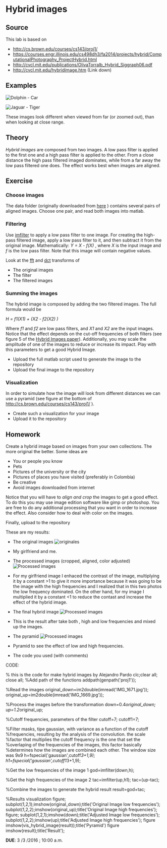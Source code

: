 # Hybrid images

## Source

This lab is based on

- http://cs.brown.edu/courses/cs143/proj1/
- https://courses.engr.illinois.edu/cs498dh3/fa2014/projects/hybrid/ComputationalPhotography_ProjectHybrid.html
- http://cvcl.mit.edu/publications/OlivaTorralb_Hybrid_Siggraph06.pdf
- http://cvcl.mit.edu/hybridimage.htm (Link down)

## Examples

![Dolphin - Car](DolphinCarHybrid.jpg)

![Jaguar - Tiger](JaguarTigerHybrid.jpg)

These images look different when viewed from far (or zoomed out), than when looking at close range.

## Theory

*Hybrid images* are composed from two images. A low pass filter is applied to the first one and a high pass filter is applied to the other. From a close distance the high pass filtered imaged dominates, while from a far away the low pass filtered one does. The effect works best when images are aligned.

## Exercise

### Choose images

The data folder (originally downloaded from [here](http://cs.brown.edu/courses/cs143/proj1/) ) contains several pairs of aligned images. Choose one pair, and read both images into matlab.

### Filtering

Use [imfilter](http://www.mathworks.com/help/images/ref/imfilter.html) to apply a low pass filter to one image.
For creating the high-pass filtered image, apply a low pass filter to it, and then subtract it from the original image. Mathematically: *Y = X - f(X)* , where *X* is the input image and *f* is the low pass filter. Note that this image will contain negative values.

Look at the [fft](http://www.mathworks.com/help/matlab/ref/fft2.html) and [dct](http://www.mathworks.com/help/images/ref/dct2.html) transforms of

- The original images
- The filter
- The filtered images

### Summing the images

The hybrid image is composed by adding the two filtered images. The full formula would be

*H = f1(X1) + (X2 - f2(X2) )*

Where *f1* and *f2* are low pass filters, and *X1* and *X2* are the input images. Notice that the effect depends on the cut-off frequencies of both filters (see figure 5 of the [Hybrid Images paper](http://cvcl.mit.edu/publications/OlivaTorralb_Hybrid_Siggraph06.pdf)). Additionally, you may scale the amplitude of one of the images to reduce or increase its impact. Play with this parameters to get a good Hybrid Image.

- Upload the full matlab script used to generate the image to the repository
- Upload the final image to the repository

### Visualization

In order to simulate how the image will look from different distances we can use a pyramid (see figure at the bottom of http://cs.brown.edu/courses/cs143/proj1/ ).

- Create such a visualization for your image
- Upload it to the repository

## Homework

Create a hybrid image based on images from your own collections. The more original the better. Some ideas are

- You or people you know
- Pets
- Pictures of the university or the city
- Pictures of places you have visited (preferably in Colombia)
- Be creative
- Avoid images downloaded from internet

Notice that you will have to *align and crop* the images to get a good effect. To do this you may use image edition software like gimp or photoshop. You are free to do any additional processing that you want in order to increase the effect. Also consider how to deal with color on the images.



Finally, upload to the repository

These are my results:

- The original images
  ![originales](originals.jpg)
- My girlfriend and me.
- The processed images (cropped, aligned, color adjusted)
  ![Processed images](modified.jpg)
-  For my girlfriend image I enhaced the contrast of the image, multiplying it by a constant >1 to give it more importance because it was going to be the image with the high frequencies and I realized that in this two photos the low frequency dominated. On the other hand, for my image I multiplied it by a constant <1 to reduce the contast and increase the effect of the hybrid image.

- The final hybrid image
 ![Processed images](result.jpg)
- This is the result after take both , high and low frequencies and mixed up the images.

- The pyramid
 ![Processed images](pyramid.jpg)
- Pyramid to see the effect of low and high frequencies.
- The code you used (with comments)

CODE:

% this is the code for make hybrid images by Alejandro Pardo
clc;clear all; close all;
%Add path of the functions
addpath(genpath('proj1'));

%Read the images
original_down=im2double(imread('IMG_1671.jpg'));
original_up=im2double(imread('IMG_1669.jpg'));

%Process the images before the transformation
down=0.4*original_down;
up=1.2*original_up;

%Cutoff frequencies, parameters of the filter
cutoff=7;
cutoff1=7;

%Filter masks, tipe gaussian, with variance as a function of the cutoff
%frequencies, resulting by the analysis of the convolution. the scale
%factor that multiplies the cutoff frequency is the one that set the
%overlaping of the frequencies of the images, this factor basically
%determines how the images are combined each other. The window size was 9x9
h=fspecial('gaussian',cutoff*3+1,9);
h1=fspecial('gaussian',cutoff1*3+1,9);

%Get the low frequencies of the image 1
god=imfilter(down,h);

%Get the high frequencies of the image 2
tac=imfilter(up,h1);
tac=(up-tac);

%Combine the images to generate the hybrid result
result=god+tac;

%Results visualization
figure;
subplot(1,2,1);imshow(original_down);title('Original Image low frequencies');
subplot(1,2,2);imshow(original_up);title('Original Image high frequencies');
figure;
subplot(1,2,1);imshow(down);title('Adjusted Image low frequencies');
subplot(1,2,2);imshow(up);title('Adjusted Image high frequencies');
figure
imshow(vis_hybrid_image(result));title('Pyramid')
figure 
imshow(result);title('Result');


**DUE**: 3 /3 /2016 ; 10:00 a.m.
